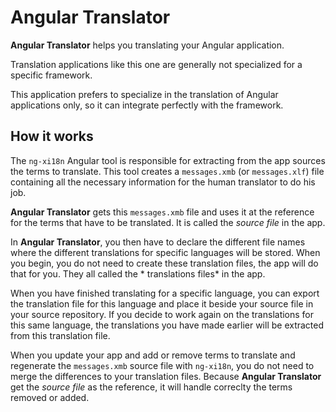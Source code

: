 # Angular Translator

**Angular Translator** helps you translating your Angular application.

Translation applications like this one are generally not specialized for a specific framework.

This application prefers to specialize in the translation of Angular applications only, so it can integrate perfectly with the framework.

## How it works
The `ng-xi18n` Angular tool is responsible for extracting from the app sources the terms to translate. This tool creates a `messages.xmb` (or `messages.xlf`) file containing all the necessary information for the human translator to do his job.

**Angular Translator** gets this `messages.xmb` file and uses it at the reference for the terms that have to be translated. It is called the *source file* in the app.

In **Angular Translator**, you then have to declare the different file names where the different translations for specific languages will be stored. When you begin, you do not need to create these translation files, the app will do that for you. They all called the * translations files* in the app.

When you have finished translating for a specific language, you can export the translation file for this language and place it beside your source file in your source repository. If you decide to work again on the translations for this same language, the translations you have made earlier will be extracted from this translation file.

When you update your app and add or remove terms to translate and regenerate the `messages.xmb` source file with `ng-xi18n`, you do not need to merge the differences to your translation files. Because **Angular Translator** get the *source file* as the reference, it will handle correclty the terms removed or added.
